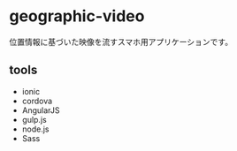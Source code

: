 # geographic-video

位置情報に基づいた映像を流すスマホ用アプリケーションです。

## tools

- ionic
- cordova
- AngularJS
- gulp.js
- node.js
- Sass